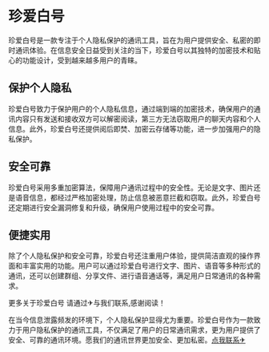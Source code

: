 # 珍爱白号

珍爱白号是一款专注于个人隐私保护的通讯工具，旨在为用户提供安全、私密的即时通讯体验。在信息安全日益受到关注的当下，珍爱白号以其独特的加密技术和贴心的功能设计，受到越来越多用户的青睐。

## 保护个人隐私

珍爱白号致力于保护用户的个人隐私信息，通过端到端的加密技术，确保用户的通讯内容只有发送和接收双方可以解密阅读，第三方无法窃取用户的聊天内容和个人信息。此外，珍爱白号还提供阅后即焚、加密云存储等功能，进一步加强用户的隐私保护。

## 安全可靠

珍爱白号采用多重加密算法，保障用户通讯过程中的安全性。无论是文字、图片还是语音信息，都经过严格加密处理，防止信息被恶意拦截和窃取。此外，珍爱白号还定期进行安全漏洞修复和升级，确保用户使用过程中的安全可靠。

## 便捷实用

除了个人隐私保护和安全可靠，珍爱白号还注重用户体验，提供简洁直观的操作界面和丰富实用的功能。用户可以通过珍爱白号进行文字、图片、语音等多种形式的通讯，还可以创建群组、分享文件、进行语音通话等，满足用户日常通讯的各种需求。

更多关于珍爱白号 请通过✈与我们联系,感谢阅读！

在当今信息泄露频发的环境下，个人隐私保护显得尤为重要。珍爱白号作为一款致力于用户隐私保护的通讯工具，不仅满足了用户的日常通讯需求，更为用户提供了安全、可靠的通讯环境。愿我们的通讯世界更加安全、更加私密。[点我联系✈](https://news.k02.cc)